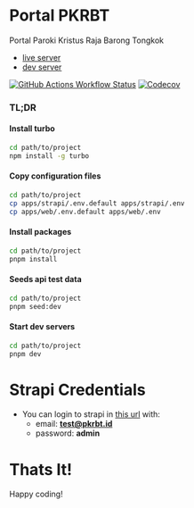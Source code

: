 # Portal PKRBT

Portal Paroki Kristus Raja Barong Tongkok

- [live server](https://pkrbt.id/)
- [dev server](https://dev.pkrbt.id/)

[![GitHub Actions Workflow Status](https://img.shields.io/github/actions/workflow/status/paroki/pkrbt/ci.yml?branch=main&style=flat-square)](https://github.com/paroki/pkrbt/actions/workflows/ci.yml?branch=next)
[![Codecov](https://img.shields.io/codecov/c/github/paroki/pkrbt?style=flat-square&label=coverage)](https://app.codecov.io/gh/paroki/pkrbt)

### TL;DR

#### Install turbo

```sh
cd path/to/project
npm install -g turbo
```

#### Copy configuration files

```sh
cd path/to/project
cp apps/strapi/.env.default apps/strapi/.env
cp apps/web/.env.default apps/web/.env
```

#### Install packages

```sh
cd path/to/project
pnpm install
```

#### Seeds api test data

```sh
cd path/to/project
pnpm seed:dev
```

#### Start dev servers

```sh
cd path/to/project
pnpm dev
```

# Strapi Credentials

- You can login to strapi in [this url](https://localhost:1337) with:
  - email: **test@pkrbt.id**
  - password: **admin**

# Thats It!

Happy coding!
